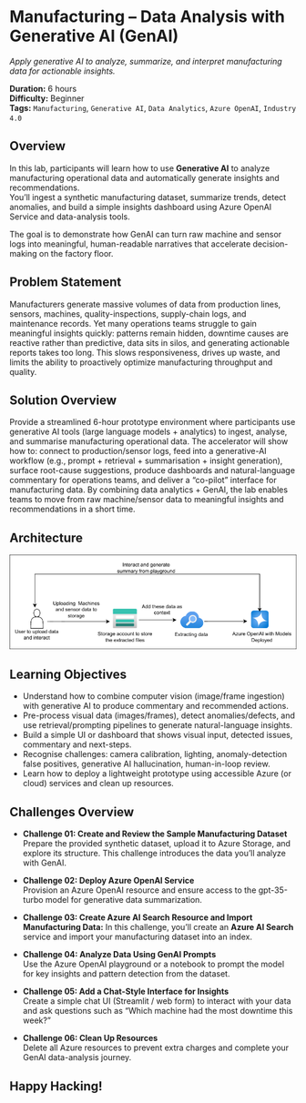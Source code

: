 # Manufacturing – Data Analysis with Generative AI (GenAI)
*Apply generative AI to analyze, summarize, and interpret manufacturing data for actionable insights.*

**Duration:** 6 hours  
**Difficulty:** Beginner  
**Tags:** `Manufacturing`, `Generative AI`, `Data Analytics`, `Azure OpenAI`, `Industry 4.0`

## Overview
In this lab, participants will learn how to use **Generative AI** to analyze manufacturing operational data and automatically generate insights and recommendations.  
You’ll ingest a synthetic manufacturing dataset, summarize trends, detect anomalies, and build a simple insights dashboard using Azure OpenAI Service and data-analysis tools.

The goal is to demonstrate how GenAI can turn raw machine and sensor logs into meaningful, human-readable narratives that accelerate decision-making on the factory floor.

## Problem Statement

Manufacturers generate massive volumes of data from production lines, sensors, machines, quality-inspections, supply-chain logs, and maintenance records. Yet many operations teams struggle to gain meaningful insights quickly: patterns remain hidden, downtime causes are reactive rather than predictive, data sits in silos, and generating actionable reports takes too long. This slows responsiveness, drives up waste, and limits the ability to proactively optimize manufacturing throughput and quality.

## Solution Overview

Provide a streamlined 6-hour prototype environment where participants use generative AI tools (large language models + analytics) to ingest, analyse, and summarise manufacturing operational data. The accelerator will show how to: connect to production/sensor logs, feed into a generative-AI workflow (e.g., prompt + retrieval + summarisation + insight generation), surface root-cause suggestions, produce dashboards and natural-language commentary for operations teams, and deliver a “co-pilot” interface for manufacturing data. By combining data analytics + GenAI, the lab enables teams to move from raw machine/sensor data to meaningful insights and recommendations in a short time.

## Architecture

![](./c2-arch.png)

## Learning Objectives

- Understand how to combine computer vision (image/frame ingestion) with generative AI to produce commentary and recommended actions.
- Pre-process visual data (images/frames), detect anomalies/defects, and use retrieval/prompting pipelines to generate natural-language insights.
- Build a simple UI or dashboard that shows visual input, detected issues, commentary and next-steps.
- Recognise challenges: camera calibration, lighting, anomaly-detection false positives, generative AI hallucination, human-in-loop review.
- Learn how to deploy a lightweight prototype using accessible Azure (or cloud) services and clean up resources.


## Challenges Overview

- **Challenge 01: Create and Review the Sample Manufacturing Dataset**  
Prepare the provided synthetic dataset, upload it to Azure Storage, and explore its structure. This challenge introduces the data you’ll analyze with GenAI.

- **Challenge 02: Deploy Azure OpenAI Service**  
Provision an Azure OpenAI resource and ensure access to the gpt-35-turbo model for generative data summarization.

- **Challenge 03: Create Azure AI Search Resource and Import Manufacturing Data:**
In this challenge, you’ll create an **Azure AI Search** service and import your manufacturing dataset into an index.  

- **Challenge 04: Analyze Data Using GenAI Prompts**  
Use the Azure OpenAI playground or a notebook to prompt the model for key insights and pattern detection from the dataset.

- **Challenge 05: Add a Chat-Style Interface for Insights**  
Create a simple chat UI (Streamlit / web form) to interact with your data and ask questions such as “Which machine had the most downtime this week?”

- **Challenge 06: Clean Up Resources**  
Delete all Azure resources to prevent extra charges and complete your GenAI data-analysis journey.

## Happy Hacking!

